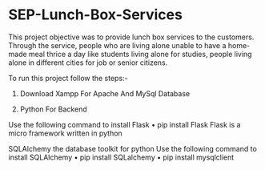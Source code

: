 # SEP-Lunch-Box-Services
This project objective was to provide lunch box services to the customers. Through the service, people who are living alone unable to have a home-made meal thrice a day like students living alone for studies, people living alone in different cities for job or senior citizens.

To run this project follow the steps:-
1. Download Xampp For Apache And MySql Database 

2. Python For Backend

Use the following command to install Flask
• pip install Flask 
Flask is a micro framework written in python

SQLAlchemy the database toolkit for python
Use the following command to install SQLAlchemy
• pip install SQLalchemy 
• pip install mysqlclient
